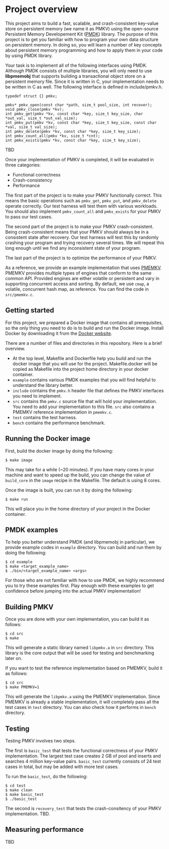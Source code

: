 # Project overview
This project aims to build a fast, scalable, and crash-consistent key-value store
on persistent memory (we name it as PMKV) using the open-source Persistent Memory Developement Kit
([PMDK](https://pmem.io/pmdk/)) library.
The purpose of this project is to get you familiar with how to program your own
data structure on persistent memory.  In doing so, you will learn a number of key concepts
about persistent memory programming and how to apply them in your code by using PMDK library.

Your task is to implement all of the following interfaces using PMDK.  Although PMDK
consists of multiple libraries, you will only need to use **libpmemobj** that supports
building a transactional object store on a persistent memory file.  Since it is written in C,
your implementation needs to be written in C as well.  The following interface is defined in
include/pmkv.h.

```
typedef struct {} pmkv;

pmkv* pmkv_open(const char *path, size_t pool_size, int recover);
void pmkv_close(pmkv *kv);
int pmkv_get(pmkv *kv, const char *key, size_t key_size, char *out_val, size_t *out_val_size);
int pmkv_put(pmkv *kv, const char *key, size_t key_size, const char *val, size_t val_size);
int pmkv_delete(pmkv *kv, const char *key, size_t key_size);
int pmkv_count_all(pmkv *kv, size_t *cnt);
int pmkv_exists(pmkv *kv, const char *key, size_t key_size);
```

TBD

Once your implementation of PMKV is completed, it will be evaluated in three categories:

- Functional correctness
- Crash-consistency
- Performance

The first part of the project is to make your PMKV functionally correct.
This means the basic operations such as `pmkv_get`, `pmkv_put`, and `pmkv_delete` operate correctly.  Our test harness
will test them with various workloads.  You should also implement `pmkv_count_all` and `pmkv_exists` for
your PMKV to pass our test cases.

The second part of the project is to make your PMKV crash-consistent.
Being crash-consistent means that your PMKV should always be in a consistent state after recovery.
Our test harness will test this by randomly crashing your program and trying recovery several times.  We will
repeat this long enough until we find any inconsistent state of your program.

The last part of the project is to optimize the performance of your PMKV.


As a reference, we provide an example implementation that uses [PMEMKV](https://github.com/pmem/pmemkv).
PMEMKV provides multiple types of engines that conform to the same common API.  Provided engines are
either volatile or persistent and vary in supporting concurrent access and sorting.  By default,
we use `cmap`, a volatile, concurrent hash map, as reference.  You can find the code in `src/pmemkv.c`.


## Getting started
For this project, we prepared a Docker image that contains all prerequisites, so the only thing you need to do
is to build and run the Docker image.  Install Docker by downloading it from the [Docker website](https://www.docker.com/).

There are a number of files and directories in this repository.  Here is a brief overview.
- At the top level, Makefile and Dockerfile help you build and run the docker image that you will use for the project.  Makefile.docker
will be copied as Makefile into the project home directory in your docker container.
- `example` contains various PMDK examples that you will find helpful to understand the library better.
- `include` contains the `pmkv.h` header file that defines the PMKV interfaces you need to implement.
- `src` contains the `pmkv.c` source file that will hold your implementation.  You need to add your implementation to this file. 
`src` also contains a PMEMKV reference implementation in `pmemkv.c`.
- `test` contains the test harness.
- `bench` contains the performance benchmark.

## Running the Docker image
First, build the docker image by doing the following:
```
$ make image
``` 
This may take for a while (~20 minutes).  If you have many cores in your machine and want to speed up the build,
you can change the value of `build_core` in the `image` recipe in the Makefile.  The default is using 8 cores.

Once the image is built, you can run it by doing the following:
```
$ make run
```
This will place you in the home directory of your project in the Docker container.

## PMDK examples
To help you better understand PMDK (and libpmemobj in particular), we provide example codes in `example` directory.
You can build and run them by doing the following:
```
$ cd example
$ make <target_example_name>
$ ./bin/<target_example_name> <args>
```
For those who are not familiar with how to use PMDK, we highly recommend you to try these examples first.  Play enough with
these examples to get confidence before jumping into the actual PMKV implementation! 

## Building PMKV
Once you are done with your own implementation, you can build it as follows:
```
$ cd src
$ make
```
This will generate a static library named `libpmkv.a` in `src` directory. This library is the core output that will be used for testing and benchmarking later on.

If you want to test the reference implementation based on PMEMKV, build it as follows:
```
$ cd src
$ make PMEMKV=1
```
This will generate the `libpmkv.a` using the PMEMKV implementation. Since PMEMKV is already a stable implementation, it will completely pass
all the test cases in `test` directory.  You can also check how it performs in `bench` directory.

## Testing
Testing PMKV involves two steps.

The first is `basic_test` that tests the functional correctness of your PMKV implementation.
The largest test case creates 2 GB of pool and inserts and searches 4 million key-value pairs.
`basic_test` currently consists of 24 test cases in total, but may be added with more test cases.

To run the `basic_test`, do the following:
```
$ cd test
$ make clean
$ make basic_test
$ ./basic_test
```

The second is `recovery_test` that tests the crash-consitency of your PMKV implementation.
TBD.


## Measuring performance
TBD
